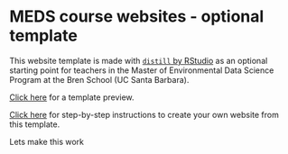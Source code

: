 # MEDS course websites - optional template

This website template is made with [`distill` by RStudio](https://rstudio.github.io/distill/) as an optional starting point for teachers in the Master of Environmental Data Science Program at the Bren School (UC Santa Barbara). 

[Click here](https://allisonhorst.github.io/meds-distill-template/) for a template preview.

[Click here](https://docs.google.com/document/d/1iC0f8VONz269Fm6dVHXeiQuWubNOgOiHjF6oHNBLD-o/edit?usp=sharing) for step-by-step instructions to create your own website from this template. 

Lets make this work
